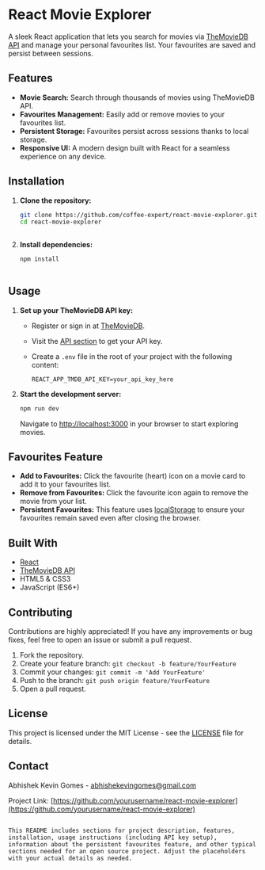  
# React Movie Explorer

A sleek React application that lets you search for movies via [TheMovieDB API](https://www.themoviedb.org/documentation/api) and manage your personal favourites list. Your favourites are saved and persist between sessions.

## Features

- **Movie Search:** Search through thousands of movies using TheMovieDB API.
- **Favourites Management:** Easily add or remove movies to your favourites list.
- **Persistent Storage:** Favourites persist across sessions thanks to local storage.
- **Responsive UI:** A modern design built with React for a seamless experience on any device.

 

## Installation

1. **Clone the repository:**

   ```bash
   git clone https://github.com/coffee-expert/react-movie-explorer.git
   cd react-movie-explorer
    

2. **Install dependencies:**

   ```bash
   npm install
    

## Usage

1. **Set up your TheMovieDB API key:**

   - Register or sign in at [TheMovieDB](https://www.themoviedb.org/).
   - Visit the [API section](https://www.themoviedb.org/documentation/api) to get your API key.
   - Create a `.env` file in the root of your project with the following content:

     ```env
     REACT_APP_TMDB_API_KEY=your_api_key_here
     ```

2. **Start the development server:**

   ```bash
   npm run dev
   ```

   Navigate to [http://localhost:3000](http://localhost:3000) in your browser to start exploring movies.

## Favourites Feature

- **Add to Favourites:** Click the favourite (heart) icon on a movie card to add it to your favourites list.
- **Remove from Favourites:** Click the favourite icon again to remove the movie from your list.
- **Persistent Favourites:** This feature uses [localStorage](https://developer.mozilla.org/en-US/docs/Web/API/Window/localStorage) to ensure your favourites remain saved even after closing the browser.

## Built With

- [React](https://reactjs.org/)
- [TheMovieDB API](https://www.themoviedb.org/documentation/api)
- HTML5 & CSS3
- JavaScript (ES6+)

## Contributing

Contributions are highly appreciated! If you have any improvements or bug fixes, feel free to open an issue or submit a pull request.

1. Fork the repository.
2. Create your feature branch: `git checkout -b feature/YourFeature`
3. Commit your changes: `git commit -m 'Add YourFeature'`
4. Push to the branch: `git push origin feature/YourFeature`
5. Open a pull request.

## License

This project is licensed under the MIT License - see the [LICENSE](LICENSE) file for details.

## Contact

Abhishek Kevin Gomes - abhishekevingomes@gmail.com

Project Link: [https://github.com/yourusername/react-movie-explorer](https://github.com/yourusername/react-movie-explorer)
```

This README includes sections for project description, features, installation, usage instructions (including API key setup), information about the persistent favourites feature, and other typical sections needed for an open source project. Adjust the placeholders with your actual details as needed.
